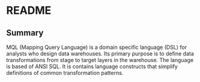 # README
## Summary
MQL (Mapping Query Language) is a domain specific language (DSL) for analysts who design data warehouses. Its primary purpose is to define data transformations from stage to target layers in the warehouse. The language is based of ANSI SQL. It is contains language constructs that simplify definitions of common transformation patterns.